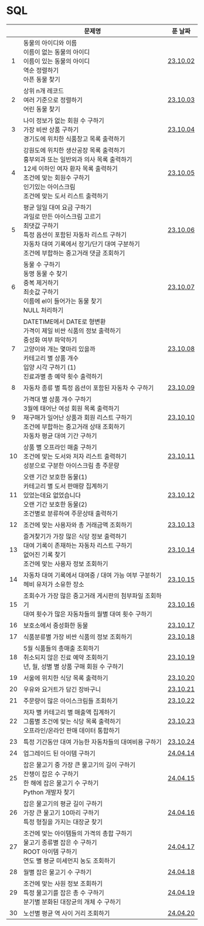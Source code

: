 # SQL

|     | 문제명                                                                                                                                                                                                             |         푼 날짜          |
| :-: | ------------------------------------------------------------------------------------------------------------------------------------------------------------------------------------------------------------------ | :----------------------: |
|  1  | 동물의 아이디와 이름<br>이름이 없는 동물의 아이디<br>이름이 있는 동물의 아이디<br>역순 정렬하기<br>아픈 동물 찾기                                                                                                  | [23.10.02](./231002.sql) |
|  2  | 상위 n개 레코드<br>여러 기준으로 정렬하기<br>어린 동물 찾기                                                                                                                                                        | [23.10.03](./231003.sql) |
|  3  | 나이 정보가 없는 회원 수 구하기<br>가장 비싼 상품 구하기<br>경기도에 위치한 식품창고 목록 출력하기                                                                                                                 | [23.10.04](./231004.sql) |
|  4  | 강원도에 위치한 생산공장 목록 출력하기<br>흉부외과 또는 일반외과 의사 목록 출력하기<br>12세 이하인 여자 환자 목록 출력하기<br>조건에 맞는 회원수 구하기<br>인기있는 아이스크림<br>조건에 맞는 도서 리스트 출력하기 | [23.10.05](./231005.sql) |
|  5  | 평균 일일 대여 요금 구하기<br>과일로 만든 아이스크림 고르기<br>최댓값 구하기<br>특정 옵션이 포함된 자동차 리스트 구하기<br>자동차 대여 기록에서 장기/단기 대여 구분하기<br>조건에 부합하는 중고거래 댓글 조회하기  | [23.10.06](./231006.sql) |
|  6  | 동물 수 구하기<br>동명 동물 수 찾기<br>중복 제거하기<br>최솟값 구하기<br>이름에 el이 들어가는 동물 찾기<br>NULL 처리하기                                                                                           | [23.10.07](./231007.sql) |
|  7  | DATETIME에서 DATE로 형변환<br>가격이 제일 비싼 식품의 정보 출력하기<br>중성화 여부 파악하기<br>고양이와 개는 몇마리 있을까<br>카테고리 별 상품 개수<br>입양 시각 구하기 (1)<br>진료과별 총 예약 횟수 출력하기      | [23.10.08](./231008.sql) |
|  8  | 자동차 종류 별 특정 옵션이 포함된 자동차 수 구하기                                                                                                                                                                 | [23.10.09](./231009.sql) |
|  9  | 가격대 별 상품 개수 구하기<br>3월에 태어난 여성 회원 목록 출력하기<br>재구매가 일어난 상품과 회원 리스트 구하기<br>조건에 부합하는 중고거래 상태 조회하기<br>자동차 평균 대여 기간 구하기                          | [23.10.10](./231010.sql) |
| 10  | 상품 별 오프라인 매출 구하기<br>조건에 맞는 도서와 저자 리스트 출력하기<br>성분으로 구분한 아이스크림 총 주문량                                                                                                    | [23.10.11](./231011.sql) |
| 11  | 오랜 기간 보호한 동물(1)<br>카테고리 별 도서 판매량 집계하기<br>있었는데요 없었습니다<br>오랜 기간 보호한 동물(2)<br>조건별로 분류하여 주문상태 출력하기                                                           | [23.10.12](./231012.sql) |
| 12  | 조건에 맞는 사용자와 총 거래금액 조회하기                                                                                                                                                                          | [23.10.13](./231013.sql) |
| 13  | 즐겨찾기가 가장 많은 식당 정보 출력하기<br>대여 기록이 존재하는 자동차 리스트 구하기<br>없어진 기록 찾기<br>조건에 맞는 사용자 정보 조회하기                                                                       | [23.10.14](./231014.sql) |
| 14  | 자동차 대여 기록에서 대여중 / 대여 가능 여부 구분하기<br>헤비 유저가 소유한 장소                                                                                                                                   | [23.10.15](./231015.sql) |
| 15  | 조회수가 가장 많은 중고거래 게시판의 첨부파일 조회하기<br>대여 횟수가 많은 자동차들의 월별 대여 횟수 구하기                                                                                                        | [23.10.16](./231016.sql) |
| 16  | 보호소에서 중성화한 동물                                                                                                                                                                                           | [23.10.17](./231017.sql) |
| 17  | 식품분류별 가장 비싼 식품의 정보 조회하기                                                                                                                                                                          | [23.10.18](./231018.sql) |
| 18  | 5월 식품들의 총매출 조회하기<br>취소되지 않은 진료 예약 조회하기<br>년, 월, 성별 별 상품 구매 회원 수 구하기                                                                                                       | [23.10.19](./231019.sql) |
| 19  | 서울에 위치한 식당 목록 출력하기                                                                                                                                                                                   | [23.10.20](./231020.sql) |
| 20  | 우유와 요거트가 담긴 장바구니                                                                                                                                                                                      | [23.10.21](./231021.sql) |
| 21  | 주문량이 많은 아이스크림들 조회하기                                                                                                                                                                                | [23.10.22](./231022.sql) |
| 22  | 저자 별 카테고리 별 매출액 집계하기<br>그룹별 조건에 맞는 식당 목록 출력하기<br>오프라인/온라인 판매 데이터 통합하기                                                                                               | [23.10.23](./231023.sql) |
| 23  | 특정 기간동안 대여 가능한 자동차들의 대여비용 구하기                                                                                                                                                               | [23.10.24](./231024.sql) |
| 24  | 업그레이드 된 아이템 구하기                                                                                                                                                                                        | [24.04.14](./240414.sql) |
| 25  | 잡은 물고기 중 가장 큰 물고기의 길이 구하기<br>잔챙이 잡은 수 구하기<br>한 해에 잡은 물고기 수 구하기<br>Python 개발자 찾기                                                                                        | [24.04.15](./240414.sql) |
| 26  | 잡은 물고기의 평균 길이 구하기<br>가장 큰 물고기 10마리 구하기<br>특정 형질을 가지는 대장균 찾기                                                                                                                   | [24.04.16](./240416.sql) |
| 27  | 조건에 맞는 아이템들의 가격의 총합 구하기<br>물고기 종류별 잡은 수 구하기<br>ROOT 아이템 구하기<br>연도 별 평균 미세먼지 농도 조회하기                                                                             | [24.04.17](./240417.sql) |
| 28  | 월별 잡은 물고기 수 구하기                                                                                                                                                                                         | [24.04.18](./240418.sql) |
| 29  | 조건에 맞는 사원 정보 조회하기<br>특정 물고기를 잡은 총 수 구하기<br>분기별 분화된 대장균의 개체 수 구하기                                                                                                         | [24.04.19](./240419.sql) |
| 30  | 노선별 평균 역 사이 거리 조회하기                                                                                                                                                                                  | [24.04.20](./240420.sql) |
